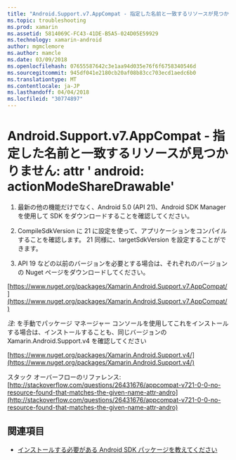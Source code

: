 ```yaml
---
title: "Android.Support.v7.AppCompat - 指定した名前と一致するリソースが見つかりません: attr ' android: actionModeShareDrawable'"
ms.topic: troubleshooting
ms.prod: xamarin
ms.assetid: 5814069C-FC43-41DE-B5A5-024D05E59929
ms.technology: xamarin-android
author: mgmclemore
ms.author: mamcle
ms.date: 03/09/2018
ms.openlocfilehash: 07655587642c3e1aa94d035e76f6f6758340546d
ms.sourcegitcommit: 945df041e2180cb20af08b83cc703ecd1aedc6b0
ms.translationtype: MT
ms.contentlocale: ja-JP
ms.lasthandoff: 04/04/2018
ms.locfileid: "30774897"
---
```

# <a name="androidsupportv7appcompat---no-resource-found-that-matches-the-given-name-attr-androidactionmodesharedrawable"></a>Android.Support.v7.AppCompat - 指定した名前と一致するリソースが見つかりません: attr ' android: actionModeShareDrawable'

1. 最新の他の機能だけでなく、Android 5.0 (API 21)、Android SDK Manager を使用して SDK をダウンロードすることを確認してください。

2. CompileSdkVersion に 21 に設定を使って、アプリケーションをコンパイルすることを確認します。 21 同様に、targetSdkVersion を設定することができます。

3. API 19 などの以前のバージョンを必要とする場合は、それぞれのバージョンの Nuget ページをダウンロードしてください。

[https://www.nuget.org/packages/Xamarin.Android.Support.v7.AppCompat/](https://www.nuget.org/packages/Xamarin.Android.Support.v7.AppCompat/)

*注*: を手動でパッケージ マネージャー コンソールを使用してこれをインストールする場合は、インストールすることも、同じバージョンの Xamarin.Android.Support.v4 を確認してください

[https://www.nuget.org/packages/Xamarin.Android.Support.v4/](https://www.nuget.org/packages/Xamarin.Android.Support.v4/)

スタック オーバーフローのリファレンス: [http://stackoverflow.com/questions/26431676/appcompat-v721-0-0-no-resource-found-that-matches-the-given-name-attr-andro](http://stackoverflow.com/questions/26431676/appcompat-v721-0-0-no-resource-found-that-matches-the-given-name-attr-andro)

## <a name="see-also"></a>関連項目

- [インストールする必要がある Android SDK パッケージを教えてください](~/android/troubleshooting/questions/install-android-sdk-packages.md)


